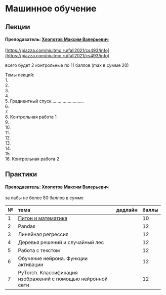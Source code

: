 # Машинное обучение

## Лекции

#### Преподаватель: [Хлопотов Максим Валерьевич](https://isu.ifmo.ru/pls/apex/f?p=2143:3:103572934657565::NO::PID:115801)

[https://piazza.com/niuitmo.ru/fall2021/cs493/info](https://piazza.com/niuitmo.ru/fall2021/cs493/info)

всего будет 2 контрольные по 11 баллов \(max в сумме 20\)

Темы лекций:  
1.   
2.   
3.   
4.   
5. Градиентный спуск..........................  
6.   
7.   
8. Контрольная работа 1  
9.   
10.   
11.   
12.   
13.   
14.   
15.   
16. Контрольная работа 2

## Практики

#### Преподаватель: [Хлопотов Максим Валерьевич](https://isu.ifmo.ru/pls/apex/f?p=2143:3:103572934657565::NO::PID:115801)

за лабы не более 80 баллов в сумме

| № | тема | дедлайн | баллы |
| :--- | :--- | :--- | :--- |
| 1 | [Питон и математика](https://drive.google.com/drive/folders/13riQMzd98q87wIjgUDX7Y-BywaAtunk-) |  | 10 |
| 2 | Pandas |  | 12 |
| 3 | Линейная регрессия |  | 12 |
| 4 | Деревья решений и случайный лес |  | 12 |
| 5 | Работа с текстом |  | 12 |
| 6 | Обучение нейрона. Функции активации |  | 12 |
| 7 | PyTorch. Классификация изображений с помощью нейронной сети |  | 12 |

